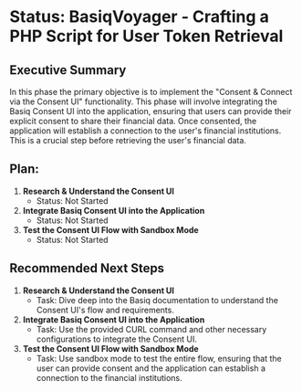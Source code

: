 # Status: BasiqVoyager - Crafting a PHP Script for User Token Retrieval

## Executive Summary 

In this phase the primary objective is to implement the "Consent & Connect via the Consent UI" functionality. This phase will involve integrating the Basiq Consent UI into the application, ensuring that users can provide their explicit consent to share their financial data. Once consented, the application will establish a connection to the user's financial institutions. This is a crucial step before retrieving the user's financial data.

## Plan: 

1. **Research & Understand the Consent UI** 
   - Status: Not Started 
2. **Integrate Basiq Consent UI into the Application** 
   - Status: Not Started 
3. **Test the Consent UI Flow with Sandbox Mode** 
   - Status: Not Started 

## Recommended Next Steps 

1. **Research & Understand the Consent UI** 
   - Task: Dive deep into the Basiq documentation to understand the Consent UI's flow and requirements.
2. **Integrate Basiq Consent UI into the Application** 
   - Task: Use the provided CURL command and other necessary configurations to integrate the Consent UI.
3. **Test the Consent UI Flow with Sandbox Mode** 
   - Task: Use sandbox mode to test the entire flow, ensuring that the user can provide consent and the application can establish a connection to the financial institutions.
